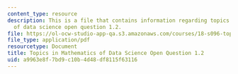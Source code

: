 ```yaml
---
content_type: resource
description: This is a file that contains information regarding topics in mathematics
  of data science open question 1.2.
file: https://ol-ocw-studio-app-qa.s3.amazonaws.com/courses/18-s096-topics-in-mathematics-of-data-science-fall-2015/a9963e8f7bd9c10b4d48df8115f63116_MIT18_S096F15_Open1.2.pdf
file_type: application/pdf
resourcetype: Document
title: Topics in Mathematics of Data Science Open Question 1.2
uid: a9963e8f-7bd9-c10b-4d48-df8115f63116
---
```

